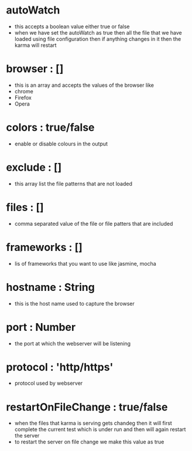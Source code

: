 # autoWatch
* this accepts a boolean value either true or false
* when we have set the autoWatch as true then all the file that we have loaded using file configuration then if anything changes in it then the karma will restart



# browser : []
* this is an array and accepts the values of the browser like
* chrome 
* Firefox
* Opera


# colors : true/false
* enable or disable colours in the output


# exclude : []
* this array list the file patterns that are not loaded 


# files : []
* comma separated value of the file or file patters that are included


# frameworks : []
* lis of frameworks that you want to use like jasmine, mocha


# hostname : String 
* this is the host name used to capture the browser

# port : Number
* the port at which the webserver will be listening

# protocol : 'http/https'
* protocol used by webserver 


# restartOnFileChange : true/false
* when the files that karma is serving gets chandeg then it will first complete the current test which is under run and then will again restart the server
* to restart the server on file change we make this value as true

